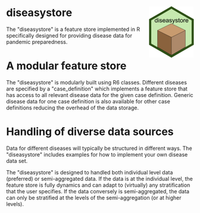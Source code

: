 # diseasystore <img src="man/figures/logo.png" align="right" height="138" />
The "diseasystore" is a feature store implemented in R specifically designed for providing disease data for pandemic preparedness.

# A modular feature store
The "diseasystore" is modularly built using R6 classes. 
Different diseases are specified by a "case_definition" which implements a feature store that has access to all relevant disease data for the given case definition.
Generic disease data for one case definition is also available for other case definitions reducing the overhead of the data storage.

# Handling of diverse data sources
Data for different diseases will typically be structured in different ways. The "diseasystore" includes examples for how to implement your own disease data set.

The "diseasystore" is designed to handled both individual level data (preferred) or semi-aggregated data. 
If the data is at the individual level, the feature store is fully dynamics and can adapt to (virtually) any stratification that the user specifies.
If the data conversely is semi-aggregated, the data can only be stratified at the levels of the semi-aggregation (or at higher levels).
